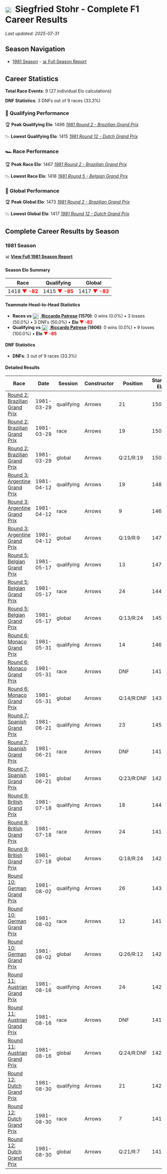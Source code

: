 # <img src="https://upload.wikimedia.org/wikipedia/commons/0/03/Flag_of_Italy.svg" alt="Italy" width="20" height="auto" style="vertical-align: middle; margin-right: 5px;" onerror="this.outerHTML='🇮🇹'; this.style.marginRight='5px';"/> Siegfried Stohr - Complete F1 Career Results

*Last updated: 2025-07-31*

## Season Navigation

- [1981 Season](#1981-season) - [📊 Full Season Report](../seasons/1981-season-report)

## Career Statistics

**Total Race Events**: 9 (27 individual Elo calculations)

**DNF Statistics**: 3 DNFs out of 9 races (33.3%)

### 🏁 Qualifying Performance

🏆 **Peak Qualifying Elo**: 1486
   *[1981 Round 2 - Brazilian Grand Prix](../seasons/1981-season-report#round-2-brazilian-grand-prix)*

📉 **Lowest Qualifying Elo**: 1415
   *[1981 Round 12 - Dutch Grand Prix](../seasons/1981-season-report#round-12-dutch-grand-prix)*

### 🏎️ Race Performance

🏆 **Peak Race Elo**: 1467
   *[1981 Round 2 - Brazilian Grand Prix](../seasons/1981-season-report#round-2-brazilian-grand-prix)*

📉 **Lowest Race Elo**: 1418
   *[1981 Round 5 - Belgian Grand Prix](../seasons/1981-season-report#round-5-belgian-grand-prix)*

### 🌟 Global Performance

🏆 **Peak Global Elo**: 1473
   *[1981 Round 2 - Brazilian Grand Prix](../seasons/1981-season-report#round-2-brazilian-grand-prix)*

📉 **Lowest Global Elo**: 1417
   *[1981 Round 12 - Dutch Grand Prix](../seasons/1981-season-report#round-12-dutch-grand-prix)*


## Complete Career Results by Season

### 1981 Season

📊 **[View Full 1981 Season Report](../seasons/1981-season-report)**

#### Season Elo Summary

| Race | Qualifying | Global |
|------|------------|--------|
| 1418 **<span style="color: red;">▼ -82</span>** | 1415 **<span style="color: red;">▼ -85</span>** | 1417 **<span style="color: red;">▼ -83</span>** |

#### Teammate Head-to-Head Statistics

- **Races vs [<img src="https://upload.wikimedia.org/wikipedia/commons/0/03/Flag_of_Italy.svg" alt="Italy" width="20" height="auto" style="vertical-align: middle; margin-right: 5px;" onerror="this.outerHTML='🇮🇹'; this.style.marginRight='5px';"/> Riccardo Patrese](riccardo-patrese) (1570)**: 0 wins (0.0%) • 3 losses (50.0%) • 3 DNFs (50.0%) • **Elo **<span style="color: red;">▼ -82</span>****
- **Qualifying vs [<img src="https://upload.wikimedia.org/wikipedia/commons/0/03/Flag_of_Italy.svg" alt="Italy" width="20" height="auto" style="vertical-align: middle; margin-right: 5px;" onerror="this.outerHTML='🇮🇹'; this.style.marginRight='5px';"/> Riccardo Patrese](riccardo-patrese) (1806)**: 0 wins (0.0%) • 9 losses (100.0%) • **Elo **<span style="color: red;">▼ -85</span>****


#### DNF Statistics

- **DNFs**: 3 out of 9 races (33.3%)

#### Detailed Results

| Race | Date | Session | Constructor | Position | Starting ELO | ELO Change | Final ELO | Teammate |
|------|------|---------|-------------|----------|--------------|------------|-----------|----------|
| [Round 2: Brazilian Grand Prix](../seasons/1981-season-report#round-2-brazilian-grand-prix) | 1981-03-29 | qualifying | Arrows | 21 | 1500 | -14 | 1486 | [<img src="https://upload.wikimedia.org/wikipedia/commons/0/03/Flag_of_Italy.svg" alt="Italy" width="20" height="auto" style="vertical-align: middle; margin-right: 5px;" onerror="this.outerHTML='🇮🇹'; this.style.marginRight='5px';"/> Riccardo Patrese](riccardo-patrese) |
| [Round 2: Brazilian Grand Prix](../seasons/1981-season-report#round-2-brazilian-grand-prix) | 1981-03-29 | race | Arrows | 19 | 1500 | -33 | 1467 | [<img src="https://upload.wikimedia.org/wikipedia/commons/0/03/Flag_of_Italy.svg" alt="Italy" width="20" height="auto" style="vertical-align: middle; margin-right: 5px;" onerror="this.outerHTML='🇮🇹'; this.style.marginRight='5px';"/> Riccardo Patrese](riccardo-patrese) |
| [Round 2: Brazilian Grand Prix](../seasons/1981-season-report#round-2-brazilian-grand-prix) | 1981-03-29 | global | Arrows | Q:21/R:19 | 1500 | -27 | 1473 | [<img src="https://upload.wikimedia.org/wikipedia/commons/0/03/Flag_of_Italy.svg" alt="Italy" width="20" height="auto" style="vertical-align: middle; margin-right: 5px;" onerror="this.outerHTML='🇮🇹'; this.style.marginRight='5px';"/> Riccardo Patrese](riccardo-patrese) |
| [Round 3: Argentine Grand Prix](../seasons/1981-season-report#round-3-argentine-grand-prix) | 1981-04-12 | qualifying | Arrows | 19 | 1486 | -12 | 1474 | [<img src="https://upload.wikimedia.org/wikipedia/commons/0/03/Flag_of_Italy.svg" alt="Italy" width="20" height="auto" style="vertical-align: middle; margin-right: 5px;" onerror="this.outerHTML='🇮🇹'; this.style.marginRight='5px';"/> Riccardo Patrese](riccardo-patrese) |
| [Round 3: Argentine Grand Prix](../seasons/1981-season-report#round-3-argentine-grand-prix) | 1981-04-12 | race | Arrows | 9 | 1467 | -27 | 1440 | [<img src="https://upload.wikimedia.org/wikipedia/commons/0/03/Flag_of_Italy.svg" alt="Italy" width="20" height="auto" style="vertical-align: middle; margin-right: 5px;" onerror="this.outerHTML='🇮🇹'; this.style.marginRight='5px';"/> Riccardo Patrese](riccardo-patrese) |
| [Round 3: Argentine Grand Prix](../seasons/1981-season-report#round-3-argentine-grand-prix) | 1981-04-12 | global | Arrows | Q:19/R:9 | 1473 | -22 | 1450 | [<img src="https://upload.wikimedia.org/wikipedia/commons/0/03/Flag_of_Italy.svg" alt="Italy" width="20" height="auto" style="vertical-align: middle; margin-right: 5px;" onerror="this.outerHTML='🇮🇹'; this.style.marginRight='5px';"/> Riccardo Patrese](riccardo-patrese) |
| [Round 5: Belgian Grand Prix](../seasons/1981-season-report#round-5-belgian-grand-prix) | 1981-05-17 | qualifying | Arrows | 13 | 1474 | -11 | 1463 | [<img src="https://upload.wikimedia.org/wikipedia/commons/0/03/Flag_of_Italy.svg" alt="Italy" width="20" height="auto" style="vertical-align: middle; margin-right: 5px;" onerror="this.outerHTML='🇮🇹'; this.style.marginRight='5px';"/> Riccardo Patrese](riccardo-patrese) |
| [Round 5: Belgian Grand Prix](../seasons/1981-season-report#round-5-belgian-grand-prix) | 1981-05-17 | race | Arrows | 24 | 1440 | -22 | 1418 | [<img src="https://upload.wikimedia.org/wikipedia/commons/0/03/Flag_of_Italy.svg" alt="Italy" width="20" height="auto" style="vertical-align: middle; margin-right: 5px;" onerror="this.outerHTML='🇮🇹'; this.style.marginRight='5px';"/> Riccardo Patrese](riccardo-patrese) |
| [Round 5: Belgian Grand Prix](../seasons/1981-season-report#round-5-belgian-grand-prix) | 1981-05-17 | global | Arrows | Q:13/R:24 | 1450 | -19 | 1432 | [<img src="https://upload.wikimedia.org/wikipedia/commons/0/03/Flag_of_Italy.svg" alt="Italy" width="20" height="auto" style="vertical-align: middle; margin-right: 5px;" onerror="this.outerHTML='🇮🇹'; this.style.marginRight='5px';"/> Riccardo Patrese](riccardo-patrese) |
| [Round 6: Monaco Grand Prix](../seasons/1981-season-report#round-6-monaco-grand-prix) | 1981-05-31 | qualifying | Arrows | 14 | 1463 | -10 | 1453 | [<img src="https://upload.wikimedia.org/wikipedia/commons/0/03/Flag_of_Italy.svg" alt="Italy" width="20" height="auto" style="vertical-align: middle; margin-right: 5px;" onerror="this.outerHTML='🇮🇹'; this.style.marginRight='5px';"/> Riccardo Patrese](riccardo-patrese) |
| [Round 6: Monaco Grand Prix](../seasons/1981-season-report#round-6-monaco-grand-prix) | 1981-05-31 | race | Arrows | DNF | 1418 | N/A | 1418 | [<img src="https://upload.wikimedia.org/wikipedia/commons/0/03/Flag_of_Italy.svg" alt="Italy" width="20" height="auto" style="vertical-align: middle; margin-right: 5px;" onerror="this.outerHTML='🇮🇹'; this.style.marginRight='5px';"/> Riccardo Patrese](riccardo-patrese) |
| [Round 6: Monaco Grand Prix](../seasons/1981-season-report#round-6-monaco-grand-prix) | 1981-05-31 | global | Arrows | Q:14/R:DNF | 1432 | -3 | 1429 | [<img src="https://upload.wikimedia.org/wikipedia/commons/0/03/Flag_of_Italy.svg" alt="Italy" width="20" height="auto" style="vertical-align: middle; margin-right: 5px;" onerror="this.outerHTML='🇮🇹'; this.style.marginRight='5px';"/> Riccardo Patrese](riccardo-patrese) |
| [Round 7: Spanish Grand Prix](../seasons/1981-season-report#round-7-spanish-grand-prix) | 1981-06-21 | qualifying | Arrows | 23 | 1453 | -9 | 1444 | [<img src="https://upload.wikimedia.org/wikipedia/commons/0/03/Flag_of_Italy.svg" alt="Italy" width="20" height="auto" style="vertical-align: middle; margin-right: 5px;" onerror="this.outerHTML='🇮🇹'; this.style.marginRight='5px';"/> Riccardo Patrese](riccardo-patrese) |
| [Round 7: Spanish Grand Prix](../seasons/1981-season-report#round-7-spanish-grand-prix) | 1981-06-21 | race | Arrows | DNF | 1418 | N/A | 1418 | [<img src="https://upload.wikimedia.org/wikipedia/commons/0/03/Flag_of_Italy.svg" alt="Italy" width="20" height="auto" style="vertical-align: middle; margin-right: 5px;" onerror="this.outerHTML='🇮🇹'; this.style.marginRight='5px';"/> Riccardo Patrese](riccardo-patrese) |
| [Round 7: Spanish Grand Prix](../seasons/1981-season-report#round-7-spanish-grand-prix) | 1981-06-21 | global | Arrows | Q:23/R:DNF | 1429 | -3 | 1426 | [<img src="https://upload.wikimedia.org/wikipedia/commons/0/03/Flag_of_Italy.svg" alt="Italy" width="20" height="auto" style="vertical-align: middle; margin-right: 5px;" onerror="this.outerHTML='🇮🇹'; this.style.marginRight='5px';"/> Riccardo Patrese](riccardo-patrese) |
| [Round 9: British Grand Prix](../seasons/1981-season-report#round-9-british-grand-prix) | 1981-07-18 | qualifying | Arrows | 18 | 1444 | -8 | 1436 | [<img src="https://upload.wikimedia.org/wikipedia/commons/0/03/Flag_of_Italy.svg" alt="Italy" width="20" height="auto" style="vertical-align: middle; margin-right: 5px;" onerror="this.outerHTML='🇮🇹'; this.style.marginRight='5px';"/> Riccardo Patrese](riccardo-patrese) |
| [Round 9: British Grand Prix](../seasons/1981-season-report#round-9-british-grand-prix) | 1981-07-18 | race | Arrows | 24 | 1418 | N/A | 1418 | [<img src="https://upload.wikimedia.org/wikipedia/commons/0/03/Flag_of_Italy.svg" alt="Italy" width="20" height="auto" style="vertical-align: middle; margin-right: 5px;" onerror="this.outerHTML='🇮🇹'; this.style.marginRight='5px';"/> Riccardo Patrese](riccardo-patrese) |
| [Round 9: British Grand Prix](../seasons/1981-season-report#round-9-british-grand-prix) | 1981-07-18 | global | Arrows | Q:18/R:24 | 1426 | -2 | 1423 | [<img src="https://upload.wikimedia.org/wikipedia/commons/0/03/Flag_of_Italy.svg" alt="Italy" width="20" height="auto" style="vertical-align: middle; margin-right: 5px;" onerror="this.outerHTML='🇮🇹'; this.style.marginRight='5px';"/> Riccardo Patrese](riccardo-patrese) |
| [Round 10: German Grand Prix](../seasons/1981-season-report#round-10-german-grand-prix) | 1981-08-02 | qualifying | Arrows | 26 | 1436 | -8 | 1428 | [<img src="https://upload.wikimedia.org/wikipedia/commons/0/03/Flag_of_Italy.svg" alt="Italy" width="20" height="auto" style="vertical-align: middle; margin-right: 5px;" onerror="this.outerHTML='🇮🇹'; this.style.marginRight='5px';"/> Riccardo Patrese](riccardo-patrese) |
| [Round 10: German Grand Prix](../seasons/1981-season-report#round-10-german-grand-prix) | 1981-08-02 | race | Arrows | 12 | 1418 | N/A | 1418 | [<img src="https://upload.wikimedia.org/wikipedia/commons/0/03/Flag_of_Italy.svg" alt="Italy" width="20" height="auto" style="vertical-align: middle; margin-right: 5px;" onerror="this.outerHTML='🇮🇹'; this.style.marginRight='5px';"/> Riccardo Patrese](riccardo-patrese) |
| [Round 10: German Grand Prix](../seasons/1981-season-report#round-10-german-grand-prix) | 1981-08-02 | global | Arrows | Q:26/R:12 | 1423 | -2 | 1421 | [<img src="https://upload.wikimedia.org/wikipedia/commons/0/03/Flag_of_Italy.svg" alt="Italy" width="20" height="auto" style="vertical-align: middle; margin-right: 5px;" onerror="this.outerHTML='🇮🇹'; this.style.marginRight='5px';"/> Riccardo Patrese](riccardo-patrese) |
| [Round 11: Austrian Grand Prix](../seasons/1981-season-report#round-11-austrian-grand-prix) | 1981-08-16 | qualifying | Arrows | 24 | 1428 | -7 | 1421 | [<img src="https://upload.wikimedia.org/wikipedia/commons/0/03/Flag_of_Italy.svg" alt="Italy" width="20" height="auto" style="vertical-align: middle; margin-right: 5px;" onerror="this.outerHTML='🇮🇹'; this.style.marginRight='5px';"/> Riccardo Patrese](riccardo-patrese) |
| [Round 11: Austrian Grand Prix](../seasons/1981-season-report#round-11-austrian-grand-prix) | 1981-08-16 | race | Arrows | DNF | 1418 | N/A | 1418 | [<img src="https://upload.wikimedia.org/wikipedia/commons/0/03/Flag_of_Italy.svg" alt="Italy" width="20" height="auto" style="vertical-align: middle; margin-right: 5px;" onerror="this.outerHTML='🇮🇹'; this.style.marginRight='5px';"/> Riccardo Patrese](riccardo-patrese) |
| [Round 11: Austrian Grand Prix](../seasons/1981-season-report#round-11-austrian-grand-prix) | 1981-08-16 | global | Arrows | Q:24/R:DNF | 1421 | -2 | 1419 | [<img src="https://upload.wikimedia.org/wikipedia/commons/0/03/Flag_of_Italy.svg" alt="Italy" width="20" height="auto" style="vertical-align: middle; margin-right: 5px;" onerror="this.outerHTML='🇮🇹'; this.style.marginRight='5px';"/> Riccardo Patrese](riccardo-patrese) |
| [Round 12: Dutch Grand Prix](../seasons/1981-season-report#round-12-dutch-grand-prix) | 1981-08-30 | qualifying | Arrows | 21 | 1421 | -6 | 1415 | [<img src="https://upload.wikimedia.org/wikipedia/commons/0/03/Flag_of_Italy.svg" alt="Italy" width="20" height="auto" style="vertical-align: middle; margin-right: 5px;" onerror="this.outerHTML='🇮🇹'; this.style.marginRight='5px';"/> Riccardo Patrese](riccardo-patrese) |
| [Round 12: Dutch Grand Prix](../seasons/1981-season-report#round-12-dutch-grand-prix) | 1981-08-30 | race | Arrows | 7 | 1418 | N/A | 1418 | [<img src="https://upload.wikimedia.org/wikipedia/commons/0/03/Flag_of_Italy.svg" alt="Italy" width="20" height="auto" style="vertical-align: middle; margin-right: 5px;" onerror="this.outerHTML='🇮🇹'; this.style.marginRight='5px';"/> Riccardo Patrese](riccardo-patrese) |
| [Round 12: Dutch Grand Prix](../seasons/1981-season-report#round-12-dutch-grand-prix) | 1981-08-30 | global | Arrows | Q:21/R:7 | 1419 | -2 | 1417 | [<img src="https://upload.wikimedia.org/wikipedia/commons/0/03/Flag_of_Italy.svg" alt="Italy" width="20" height="auto" style="vertical-align: middle; margin-right: 5px;" onerror="this.outerHTML='🇮🇹'; this.style.marginRight='5px';"/> Riccardo Patrese](riccardo-patrese) |

